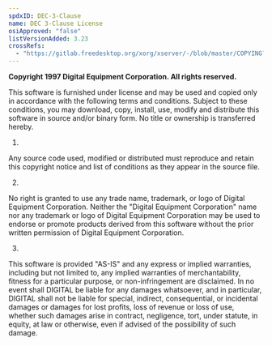 ```yaml
---
spdxID: DEC-3-Clause
name: DEC 3-Clause License
osiApproved: "false"
listVersionAdded: 3.23
crossRefs: 
  - "https://gitlab.freedesktop.org/xorg/xserver/-/blob/master/COPYING?ref_type=heads#L239"
---
```


**Copyright 1997 Digital Equipment Corporation. All rights reserved.**

This software is furnished under license and may be used and copied only in accordance with the following terms and conditions. Subject to these conditions, you may download, copy, install, use, modify and distribute this software in source and/or binary form. No title or ownership is transferred hereby.

1)
  Any source code used, modified or distributed must reproduce and retain this copyright notice and list of conditions as they appear in the source file.

2)
  No right is granted to use any trade name, trademark, or logo of Digital Equipment Corporation. Neither the "Digital Equipment Corporation" name nor any trademark or logo of Digital Equipment Corporation may be used to endorse or promote products derived from this software without the prior written permission of Digital Equipment Corporation.

3)
  This software is provided "AS-IS" and any express or implied warranties, including but not limited to, any implied warranties of merchantability, fitness for a particular purpose, or non-infringement are disclaimed. In no event shall DIGITAL be liable for any damages whatsoever, and in particular, DIGITAL shall not be liable for special, indirect, consequential, or incidental damages or damages for lost profits, loss of revenue or loss of use, whether such damages arise in contract, negligence, tort, under statute, in equity, at law or otherwise, even if advised of the possibility of such damage.
